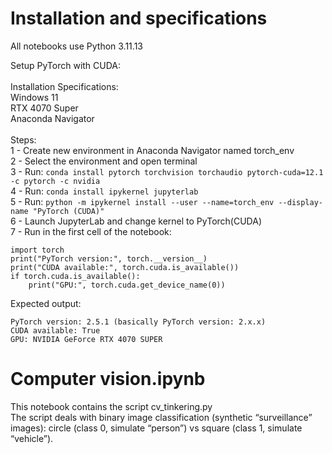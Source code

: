 # Installation and specifications

All notebooks use Python 3.11.13

Setup PyTorch with CUDA: <br><br>
Installation Specifications:<br>
Windows 11<br>
RTX 4070 Super<br>
Anaconda Navigator <br>
<br>
Steps:<br>
1 - Create new environment in Anaconda Navigator named torch_env<br>
2 - Select the environment and open terminal<br>
3 - Run: ```conda install pytorch torchvision torchaudio pytorch-cuda=12.1 -c pytorch -c nvidia```<br>
4 - Run: ```conda install ipykernel jupyterlab```<br>
5 - Run: ```python -m ipykernel install --user --name=torch_env --display-name "PyTorch (CUDA)"```<br>
6 - Launch JupyterLab and change kernel to PyTorch(CUDA)<br>
7 - Run in the first cell of the notebook:<br>
```
import torch
print("PyTorch version:", torch.__version__)
print("CUDA available:", torch.cuda.is_available())
if torch.cuda.is_available():
    print("GPU:", torch.cuda.get_device_name(0))
```
Expected output:
```
PyTorch version: 2.5.1 (basically PyTorch version: 2.x.x)
CUDA available: True
GPU: NVIDIA GeForce RTX 4070 SUPER
```

# Computer vision.ipynb
This notebook contains the script cv_tinkering.py<br>
The script deals with binary image classification (synthetic “surveillance” images): circle (class 0, simulate “person”) vs square (class 1, simulate “vehicle”).
